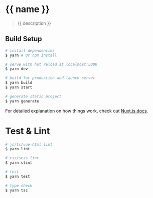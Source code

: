 # {{ name }}

> {{ description }}

## Build Setup

``` bash
# install dependencies
$ yarn # Or npm install

# serve with hot reload at localhost:3000
$ yarn dev

# build for production and launch server
$ yarn build
$ yarn start

# generate static project
$ yarn generate
```

For detailed explanation on how things work, check out [Nuxt.js docs](https://nuxtjs.org).

# Test & Lint

``` bash
# js/ts/vue-html lint
$ yarn lint

# css/scss lint
$ yarn slint

# test
$ yarn test

# type check
$ yarn tsc
```

